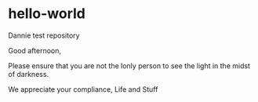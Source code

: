 # hello-world
Dannie test repository

Good afternoon,

Please ensure that you are not the lonly person to see the light in the midst of darkness.  

We appreciate your compliance,
Life and Stuff
